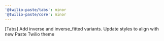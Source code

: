 ```yaml
---
'@twilio-paste/tabs': minor
'@twilio-paste/core': minor
---
```


[Tabs] Add inverse and inverse_fitted variants. Update styles to align with new Paste Twilio theme
